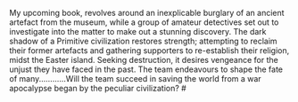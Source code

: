 My upcoming book, revolves around an inexplicable burglary of an ancient artefact from the museum, while a group of amateur detectives set out to investigate into the matter to make out a stunning discovery. The dark shadow of a Primitive civilization restores strength; attempting to reclaim their former artefacts and gathering supporters to re-establish their religion, midst the Easter island. Seeking destruction, it desires vengeance for the unjust they have faced in the past. The team endeavours to shape the fate of many............Will the team succeed in saving the world from a war apocalypse began by the peculiar civilization?  # 
